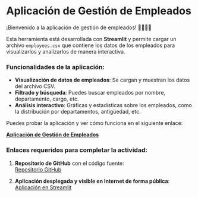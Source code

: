 # Aplicación de Gestión de Empleados

¡Bienvenido a la aplicación de gestión de empleados! 👩‍💼👨‍💼

Esta herramienta está desarrollada con **Streamlit** y permite cargar un archivo `employees.csv` que contiene los datos de los empleados para visualizarlos y analizarlos de manera interactiva.

### Funcionalidades de la aplicación:

- **Visualización de datos de empleados**: Se cargan y muestran los datos del archivo CSV.
- **Filtrado y búsqueda**: Puedes buscar empleados por nombre, departamento, cargo, etc.
- **Análisis interactivo**: Gráficas y estadísticas sobre los empleados, como la distribución por departamentos, antigüedad, etc.

Puedes probar la aplicación y ver cómo funciona en el siguiente enlace:

[**Aplicación de Gestión de Empleados**](https://empleatronixapf.streamlit.app/)

### Enlaces requeridos para completar la actividad:

1. **Repositorio de GitHub** con el código fuente:  
   [Repositorio GitHub](https://github.com/imchopi/empleatronix)

2. **Aplicación desplegada y visible en Internet de forma pública**:  
   [Aplicación en Streamlit](https://empleatronix.streamlit.app/)